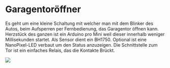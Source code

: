 # Garagentoröffner

Es geht um eine kleine Schaltung mit welcher man mit dem Blinker des Autos, beim Aufsperren per Fernbedienung, das Garagentor öffnen kann.
Herzstück des ganzen ist ein Arduino pro Mini weil dieser innerhalb weniger Millisekunden startet.
Als Sensor dient ein BH1750.
Optional ist eine NanoPixel-LED verbaut um den Status anzuzeigen.
Die Schnittstelle zum Tor ist ein einfaches Relais, das die Kontakte Brückt.

<img src="Garagenöffner_Steckplatine.png" >
